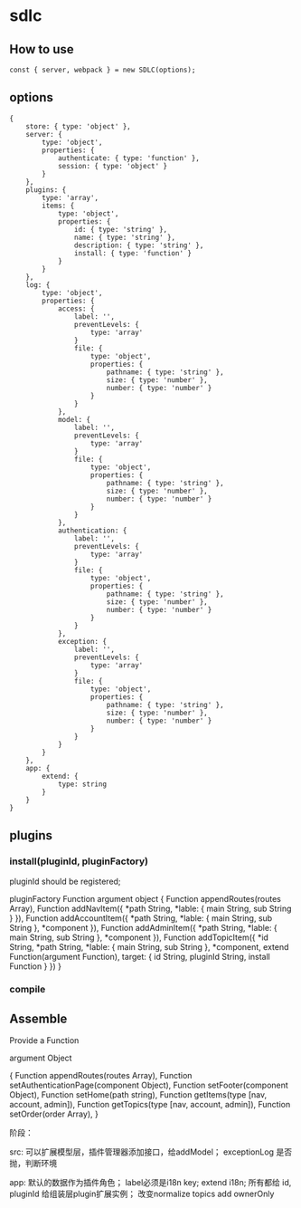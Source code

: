 # sdlc

## How to use

```
const { server, webpack } = new SDLC(options);
```

## options
```
{
	store: { type: 'object' },
	server: {
		type: 'object',
		properties: {
			authenticate: { type: 'function' },
			session: { type: 'object' }
		}
	},
	plugins: {
		type: 'array',
		items: {
			type: 'object',
			properties: {
				id: { type: 'string' },
				name: { type: 'string' },
				description: { type: 'string' },
				install: { type: 'function' }
			}
		}
	},
	log: {
		type: 'object',
		properties: {
			access: {
				label: '',
				preventLevels: {
					type: 'array'
				}
				file: {
					type: 'object',
					properties: {
						pathname: { type: 'string' },
						size: { type: 'number' },
						number: { type: 'number' }
					}
				}
			},
			model: {
				label: '',
				preventLevels: {
					type: 'array'
				}
				file: {
					type: 'object',
					properties: {
						pathname: { type: 'string' },
						size: { type: 'number' },
						number: { type: 'number' }
					}
				}
			},
			authentication: {
				label: '',
				preventLevels: {
					type: 'array'
				}
				file: {
					type: 'object',
					properties: {
						pathname: { type: 'string' },
						size: { type: 'number' },
						number: { type: 'number' }
					}
				}
			},
			exception: {
				label: '',
				preventLevels: {
					type: 'array'
				}
				file: {
					type: 'object',
					properties: {
						pathname: { type: 'string' },
						size: { type: 'number' },
						number: { type: 'number' }
					}
				}
			}
		}
	},
	app: {
		extend: {
			type: string
		}
	}
}
```

## plugins

### install(pluginId, pluginFactory)
pluginId should be registered;

pluginFactory Function
argument object
{
	Function appendRoutes(routes Array),
	Function addNavItem({
		*path String, *lable: { main String, sub String }
	}),
	Function addAccountItem({
		*path String, *lable: { main String, sub String }, *component
	}),
	Function addAdminItem({
		*path String, *lable: { main String, sub String }, *component
	}),
	Function addTopicItem({
		*id String, *path String, *lable: { main String, sub String }, *component,
		extend Function(argument Function),
		target: {
			id String, pluginId String, install Function
		}
	})
}
### compile

## Assemble

Provide a Function

argument Object

{
	Function appendRoutes(routes Array),
	Function setAuthenticationPage(component Object),
	Function setFooter(component Object),
	Function setHome(path string),
	Function getItems(type [nav, account, admin]),
	Function getTopics(type [nav, account, admin]),
	Function setOrder(order Array),
}

阶段：

src:
可以扩展模型层，插件管理器添加接口，给addModel；
exceptionLog 是否抛，判断环境

app:
默认的数据作为插件角色；
label必须是i18n key;
extend i18n;
所有都给 id, pluginId
给组装层plugin扩展实例；
改变normalize
topics add ownerOnly